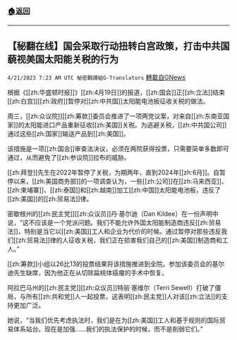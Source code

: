 ###  [:house:返回](README.md)
---


## 【秘翻在线】国会采取行动扭转白宫政策，打击中共国藐视美国太阳能关税的行为
`4/21/2023 7:23 AM UTC 秘密翻譯組G-Translators` [轉載自GNews](https://gnews.org/articles/1243458)

根据《[[zh:华盛顿时报]]》[[zh:4月19日]]的报道，[[zh:国会]]正[[zh:立法]]结束[[zh:白宫]][[zh:政府]]暂停对[[zh:中共国]]太阳能电池板征收关税的做法。

周三，[[zh:众议院]][[zh:筹款]]委员会推进了一项两党议案，对来自[[zh:东南亚国家]]的太阳能进口产品重新征收[[zh:美国]]关税。为逃避关税，[[zh:中共国公司]]通过这些[[zh:国家]]输送产品到[[zh:美国]]。

该措施是一项[[zh:国会]]审查法决议，必须在两院获得投票，只需要简单多数即可通过，从而避免了[[zh:参议院]]拉布的威胁。

[[zh:拜登]]先生在2022年暂停了关税，为期两年，直到2024年[[zh:6月]]。自暂停以来，[[zh:美国商务部]]的一项调查认为，一些[[zh:公司]]在[[zh:马来西亚]]、[[zh:柬埔寨]]、[[zh:泰国]]和[[zh:越南]]加工[[zh:中国]]太阳能电池板，违反了[[zh:美国]]的[[zh:贸易法]]律。

密歇根州的[[zh:民主党]][[zh:众议员]]丹·基尔迪（Dan Kildee）在一份声明中说，“这不应该是一个党派问题。我们不能允许外国太阳能制造商违反[[zh:贸易法]]，特别是当它以[[zh:美国]]工人和企业为代价的时候。通过暂停对那些违反我们[[zh:贸易法]]律的人征收关税，我们正在损害我们自己的[[zh:美国]]制造商和工人。”

[[zh:筹款]]小组以26比13的投票结果将该措施推进到全院。参加该委员会的基尔迪先生缺席，因为他正在从切除扁桃体癌瘤的手术中恢复。

阿拉巴马州的[[zh:民主党]][[zh:众议员]]特丽·塞维尔（Terri Sewell）打破了僵局，与所有[[zh:共和党]]人一起投票，这表明[[zh:民主党]]人对该[[zh:立法]]的支持更加广泛。

她说，“当我们优先考虑执法时，我们是在为[[zh:美国]]工人和基于规则的国际贸易体系站台。现在是加强......我们的执法保护的时候，而不是削弱它们。”
